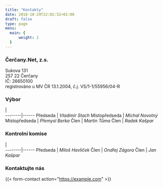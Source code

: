 ```yaml
---
title: "Kontakty"
date: 2018-10-29T22:02:52+01:00
draft: false
type: page
menu:
  main: {
      weight: 2
  }
---
```


### Čerčany.Net, z.s.
Sukova 131  
257 22 Čerčany  
IČ: 26650100  
registrováno u MV ČR 13.1.2004, č.j. VS/1-1/55956/04-R

### Výbor

 |  
--------|------
Předseda | *Vladimír Stach*
Místopředseda | *Michal Novotný*
Místopředseda | *Přemysl Berka*
Člen | *Martin Tůma*
Člen | *Radek Kašpar*


### Kontrolní komise

 |  
--------|------
Předseda | *Miloš Havlíček*
Člen | *Ondřej Zágora*
Člen | *Jan Kašpar*

### Kontaktujte nás

{{< form-contact action="https://example.com"  >}}

